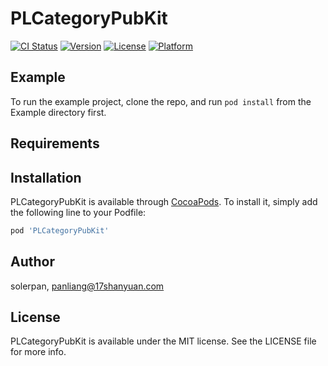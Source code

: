 # PLCategoryPubKit

[![CI Status](https://img.shields.io/travis/solerpan/PLCategoryPubKit.svg?style=flat)](https://travis-ci.org/solerpan/PLCategoryPubKit)
[![Version](https://img.shields.io/cocoapods/v/PLCategoryPubKit.svg?style=flat)](https://cocoapods.org/pods/PLCategoryPubKit)
[![License](https://img.shields.io/cocoapods/l/PLCategoryPubKit.svg?style=flat)](https://cocoapods.org/pods/PLCategoryPubKit)
[![Platform](https://img.shields.io/cocoapods/p/PLCategoryPubKit.svg?style=flat)](https://cocoapods.org/pods/PLCategoryPubKit)

## Example

To run the example project, clone the repo, and run `pod install` from the Example directory first.

## Requirements

## Installation

PLCategoryPubKit is available through [CocoaPods](https://cocoapods.org). To install
it, simply add the following line to your Podfile:

```ruby
pod 'PLCategoryPubKit'
```

## Author

solerpan, panliang@17shanyuan.com

## License

PLCategoryPubKit is available under the MIT license. See the LICENSE file for more info.
